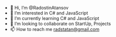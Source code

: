 - 👋 Hi, I’m @RadostinAtansov
- 👀 I’m interested in C# and JavaScript
- 🌱 I’m currently learning C# and JavaScript
- 💞️ I’m looking to collaborate on StartUp, Projects
- 📫 How to reach me radstatan@gmail.com

<!---
RadostinAtansov/RadostinAtansov is a ✨ special ✨ repository because its `README.md` (this file) appears on your GitHub profile.
You can click the Preview link to take a look at your changes.
--->
